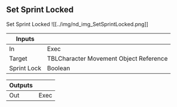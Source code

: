 ## Set Sprint Locked
Set Sprint Locked
![[../img/nd_img_SetSprintLocked.png]]

|Inputs||
|--|--|
| In | Exec |
| Target | TBLCharacter Movement Object Reference |
| Sprint Lock | Boolean |

|Outputs||
|--|--|
| Out | Exec |
